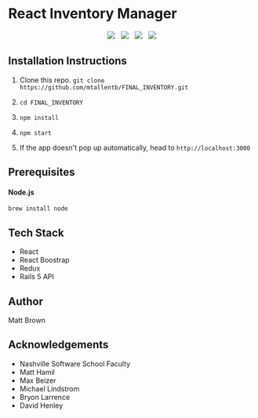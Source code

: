 # React Inventory Manager

<p align="center">
  <img src="http://mttbrwn.com/wp-content/uploads/2018/01/inv-inventory.png" />
    &nbsp;
  <img src="http://mttbrwn.com/wp-content/uploads/2018/01/inv-sell.jpg" />
    &nbsp;
  <img src="http://mttbrwn.com/wp-content/uploads/2018/01/inv-cart.png"/>
    &nbsp;
  <img src="http://mttbrwn.com/wp-content/uploads/2018/01/inv-sales-chart.jpg"/>
</p>

## Installation Instructions

1. Clone this repo. `git clone https://github.com/mtallentb/FINAL_INVENTORY.git`

2. `cd FINAL_INVENTORY`

3. `npm install`

4. `npm start`

5. If the app doesn't pop up automatically, head to `http://localhost:3000`

## Prerequisites

#### Node.js

`brew install node`

## Tech Stack

* React
* React Boostrap
* Redux
* Rails 5 API

## Author

Matt Brown

## Acknowledgements

* Nashville Software School Faculty
* Matt Hamil
* Max Beizer
* Michael Lindstrom
* Bryon Larrence
* David Henley


